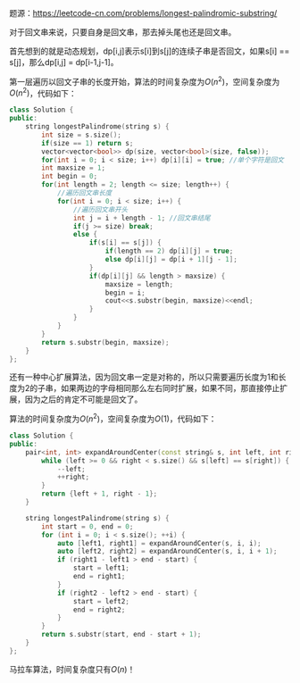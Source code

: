题源：https://leetcode-cn.com/problems/longest-palindromic-substring/

对于回文串来说，只要自身是回文串，那去掉头尾也还是回文串。

首先想到的就是动态规划，dp[i,j]表示s[i]到s[j]的连续子串是否回文，如果s[i] == s[j]，那么dp[i,j] = dp[i-1,j-1]。

第一层遍历以回文子串的长度开始，算法的时间复杂度为$O(n^2)$，空间复杂度为$O(n^2)$，代码如下：

```c++
class Solution {
public:
    string longestPalindrome(string s) {
        int size = s.size();
        if(size == 1) return s;
        vector<vector<bool>> dp(size, vector<bool>(size, false));
        for(int i = 0; i < size; i++) dp[i][i] = true; //单个字符是回文
        int maxsize = 1;
        int begin = 0;
        for(int length = 2; length <= size; length++) {
            //遍历回文串长度
            for(int i = 0; i < size; i++) {
                //遍历回文串开头
                int j = i + length - 1; //回文串结尾
                if(j >= size) break;
                else {
                    if(s[i] == s[j]) {
                        if(length == 2) dp[i][j] = true;
                        else dp[i][j] = dp[i + 1][j - 1];
                    }
                    if(dp[i][j] && length > maxsize) {
                        maxsize = length;
                        begin = i;
                        cout<<s.substr(begin, maxsize)<<endl;
                    }
                }
            }
        }
        return s.substr(begin, maxsize);
    }
};
```

还有一种中心扩展算法，因为回文串一定是对称的，所以只需要遍历长度为1和长度为2的子串，如果两边的字母相同那么左右同时扩展，如果不同，那直接停止扩展，因为之后的肯定不可能是回文了。

算法的时间复杂度为$O(n^2)$，空间复杂度为$O(1)$，代码如下：

```c++
class Solution {
public:
    pair<int, int> expandAroundCenter(const string& s, int left, int right) {
        while (left >= 0 && right < s.size() && s[left] == s[right]) {
            --left;
            ++right;
        }
        return {left + 1, right - 1};
    }

    string longestPalindrome(string s) {
        int start = 0, end = 0;
        for (int i = 0; i < s.size(); ++i) {
            auto [left1, right1] = expandAroundCenter(s, i, i);
            auto [left2, right2] = expandAroundCenter(s, i, i + 1);
            if (right1 - left1 > end - start) {
                start = left1;
                end = right1;
            }
            if (right2 - left2 > end - start) {
                start = left2;
                end = right2;
            }
        }
        return s.substr(start, end - start + 1);
    }
};
```

马拉车算法，时间复杂度只有$O(n)$！
